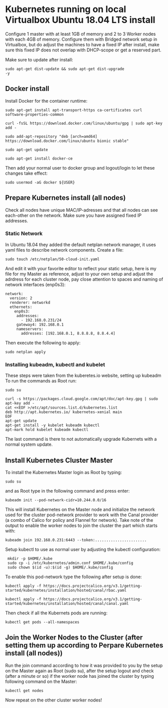 # Kubernetes running on local Virtualbox Ubuntu 18.04 LTS install 
Configure 1 master with at least 1GB of memory and 2 to 3 Worker nodes with each 4GB of memory. Configure them with Bridged network setup in Virtualbox, but do adjust the machines to have a fixed IP after install, make sure this fixed IP does not overlap with DHCP-scope or get a reserved part.

Make sure to update after install:

<code>sudo apt-get dist-update && sudo apt-get dist-upgrade -y</code>

## Docker install
Install Docker for the container runtime:

```
sudo apt-get install apt-transport-https ca-certificates curl software-properties-common

curl -fsSL https://download.docker.com/linux/ubuntu/gpg | sudo apt-key add -

sudo add-apt-repository "deb [arch=amd64] https://download.docker.com/linux/ubuntu bionic stable"

sudo apt-get update

sudo apt-get install docker-ce

```

Then add your normal user to docker group and logout/login to let these changes take effect:

```
sudo usermod -aG docker ${USER}

```

## Prepare Kubernetes install (all nodes)
Check all nodes have unique MAC/IP-adresses and that all nodes can see each-other on the network. Make sure you have assigned fixed IP addresses.

### Static Network
In Ubuntu 18.04 they added the default netplan network manager, it uses yaml files to describe network components. 
Create a file: 
```
sudo touch /etc/netplan/50-cloud-init.yaml 
```
And edit it with your favorite editor to reflect your static setup, here is my file for my Master as reference, adjust to your own setup and adjust the adrdress for each cluster node, pay close attention to spaces and naming of network interfaces (enp0s3):
```
network:
  version: 2
  renderer: networkd
  ethernets:
    enp0s3:
     addresses:
       - 192.168.0.231/24
     gateway4: 192.168.0.1
     nameservers:
       addresses: [192.168.0.1, 8.8.8.8, 8.8.4.4]
```
Then execute the following to apply:
```
sudo netplan apply
```
### Installing kubeadm, kubectl and kubelet
These steps were taken from the kuberetes.io website, setting up kubeadm
To run the commands as Root run:
```
sudo su
```
```
curl -s https://packages.cloud.google.com/apt/doc/apt-key.gpg | sudo apt-key add -
cat <<EOF >/etc/apt/sources.list.d/kubernetes.list
deb http://apt.kubernetes.io/ kubernetes-xenial main
EOF
apt-get update
apt-get install -y kubelet kubeadm kubectl
apt-mark hold kubelet kubeadm kubectl
```
The last command is there to not automatically upgrade Kubernets with a normal system update.


## Install Kubernetes Cluster Master
To install the Kubernetes Master login as Root by typing:
```
sudo su
```
and as Root type in the following command and press enter:
```
kubeadm init --pod-network-cidr=10.244.0.0/16
```

This will install Kubernetes on the Master node and initialize the network used for the cluster pod-network provider to work with the Canal provider (a combo of Calico for policy and Flannel for network).
Take note of the output to enable the worker nodes to join the cluster the part which starts with:
```
kubeadm join 192.168.0.231:6443 --token:.......................
```

Setup kubectl to use as normal user by adjusting the kubectl configuration:
```
 mkdir -p $HOME/.kube
 sudo cp -i /etc/kubernetes/admin.conf $HOME/.kube/config
 sudo chown $(id -u):$(id -g) $HOME/.kube/config
```

To enable this pod-network type the following after setup is done:
```
kubectl apply -f https://docs.projectcalico.org/v3.1/getting-started/kubernetes/installation/hosted/canal/rbac.yaml
```
```
kubectl apply -f https://docs.projectcalico.org/v3.1/getting-started/kubernetes/installation/hosted/canal/canal.yaml
```
Then check if all the Kubernets pods are running:
```
kubectl get pods --all-namespaces
```

## Join the Worker Nodes to the Cluster (after setting them up according to Perpare Kubernetes install (all nodes))
Run the join command according to how it was provided to you by the setup on the Master again as Root (sudo su), after the setup logout and check (after a minute or so) if the worker node has joined the cluster by typing following command on the Master:
```
kubectl get nodes
```

Now repeat on the other cluster worker nodes!



```
